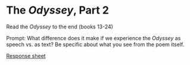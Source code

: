 # The *Odyssey*, Part 2

Read the *Odyssey* to the end (books 13-24)

Prompt: What difference does it make if we experience the *Odyssey* as speech vs. as text? Be specific about what you see from the poem itself.

[Response sheet](https://github.com/allenjromano/techmem2019/raw/master/response_sheets/techmem_response.pdf)

